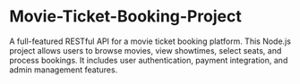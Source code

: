 # Movie-Ticket-Booking-Project
A full-featured RESTful API for a movie ticket booking platform. This Node.js project allows users to browse movies, view showtimes, select seats, and process bookings. It includes user authentication, payment integration, and admin management features.
